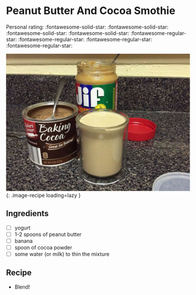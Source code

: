<!-- Needs Manual Review -->

# Peanut Butter And Cocoa Smothie

<!-- rating=1; (User can specify rating on scale of 1-5) -->
<!-- AUTO-UserRating -->
Personal rating: :fontawesome-solid-star: :fontawesome-solid-star: :fontawesome-solid-star: :fontawesome-solid-star: :fontawesome-regular-star: :fontawesome-regular-star: :fontawesome-regular-star: :fontawesome-regular-star:
<!-- /AUTO-UserRating -->

<!-- name_image=peanut_butter_and_cocoa_smothie.jpg; (User can specify image name) -->
<!-- AUTO-Image -->
![peanut_butter_and_cocoa_smothie.jpg](./peanut_butter_and_cocoa_smothie.jpg){: .image-recipe loading=lazy }
<!-- /AUTO-Image -->

## Ingredients

* [ ] yogurt
* [ ] 1-2 spoons of peanut butter
* [ ] banana
* [ ] spoon of cocoa powder
* [ ] some water (or milk) to thin the mixture

## Recipe

* Blend!
